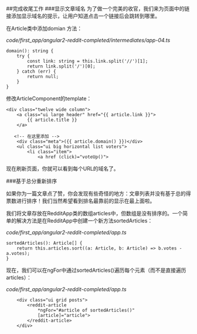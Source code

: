 ##完成收尾工作
###显示文章域名
为了做一个完美的收官，我们来为页面中的链接添加显示域名的提示，让用户知道点击一个链接后会跳转到哪里。

在Article类中添加domian 方法：

*code/first_app/angular2-reddit-completed/intermediates/app-04.ts*

	domain(): string {
		try {
			const link: string = this.link.split('//')[1];
			return link.split('/')[0];
		} catch (err) {
			return null;
		}
	}
	
修改ArticleComponent的template：

	<div class="twelve wide column">
		<a class="ui large header" href="{{ article.link }}"> 
			{{ article.title }}
		</a>
		       <!-- 在这里添加 -->
		<div class="meta">({{ article.domain() }})</div>
		<ul class="ui big horizontal list voters">
			<li class="item">
				<a href (click)="voteUp()">
				
现在刷新页面，你就可以看到每个URL的域名了。

###基于总分重新排序

如果你为一篇文章点了赞，你会发现有些奇怪的地方：文章列表并没有基于总的得票数进行排序！我们当然希望看到排名最靠前的显示在最上面啦。

我们将文章存放在RedditApp类的数组articles中，但数组是没有排序的。一个简单的解决方法是在RedditApp中创建一个新方法sortedArticles：

*code/first_app/angular2-reddit-completed/app.ts*

	sortedArticles(): Article[] {
		return this.articles.sort((a: Article, b: Article) => b.votes - a.votes);
	}

现在，我们可以在ngFor中通过sortedArticles()遍历每个元素（而不是直接遍历articles）：

*code/first_app/angular2-reddit-completed/app.ts*

	  	<div class="ui grid posts">
			<reddit-article
				*ngFor="#article of sortedArticles()"
				[article]="article">
			</reddit-article>
		</div>
		

